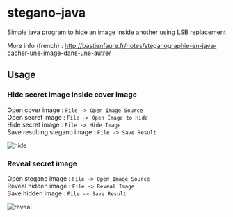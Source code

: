 # stegano-java

Simple java program to hide an image inside another using LSB replacement

More info (french) : http://bastienfaure.fr/notes/steganographie-en-java-cacher-une-image-dans-une-autre/

## Usage

### Hide secret image inside cover image

Open cover image : `File -> Open Image Source`  
Open secret image : `File -> Open Image to Hide`  
Hide secret image : `File -> Hide Image`  
Save resulting stegano image : `File -> Save Result`  

![hide](http://i.imgur.com/iisLARp.png)

### Reveal secret image

Open stegano image : `File -> Open Image Source`  
Reveal hidden image : `File -> Reveal Image`  
Save hidden image : `File -> Save Result`  

![reveal](http://i.imgur.com/QjyDUgv.png)

